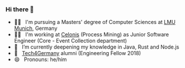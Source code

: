 ### Hi there 👋
- 👨‍🎓 &nbsp; I'm pursuing a Masters' degree of Computer Sciences at [LMU Munich](https://www.uni-muenchen.de/), Germany
- 👨‍💻 &nbsp; I'm working at [Celonis](https://www.celonis.com/) (Process Mining) as Junior Software Engineer (Core - Event Collection department)
- 🌱 &nbsp; I’m currently deepening my knowledge in Java, Rust and Node.js
- 🚀 &nbsp; [Tech4Germany](https://tech.4germany.org/ueber-uns/) alumni (Engineering Fellow 2018)
- 😄 &nbsp; Pronouns: he/him

<!--
**ndrsllwngr/ndrsllwngr** is a ✨ _special_ ✨ repository because its `README.md` (this file) appears on your GitHub profile.

Here are some ideas to get you started:

- 🔭 I’m currently working on ...
- 🌱 I’m currently learning ...
- 👯 I’m looking to collaborate on ...
- 🤔 I’m looking for help with ...
- 💬 Ask me about ...
- 📫 How to reach me: ...
- 😄 Pronouns: ...
- ⚡ Fun fact: ...
- 📫 How to reach me: www.andreasellwanger.com
-->
